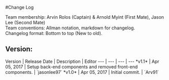 #Change Log

Team membership:  Arvin Rolos (Captain) & Arnold Myint (First Mate), Jason Lee (Second Mate)  
Team conventions: Allman notation, markdown for changelog.  
Changelog format: Bottom to top (New to old).

<h2>Version: </h2>
Version | Release Date | Description  | Editor
--- | --- | --- | ---
*v1.1* | Apr 05, 2017 | Setup back-end components and removed front-end components. | `jasonlee97`
*v1.0* | Apr 05, 2017 | Initial commit. | `Arv91`
